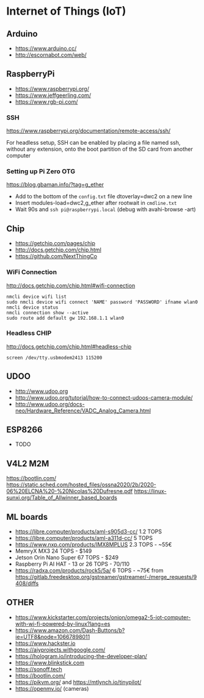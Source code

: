 # Internet of Things (IoT)

## Arduino

 * https://www.arduino.cc/
 * http://escornabot.com/web/


## RaspberryPi

 * https://www.raspberrypi.org/
 * https://www.jeffgeerling.com/
 * https://www.rgb-pi.com/

### SSH

https://www.raspberrypi.org/documentation/remote-access/ssh/

For headless setup, SSH can be enabled by placing a file named ssh, without any extension, onto the boot partition of the SD card from another computer

### Setting up Pi Zero OTG

https://blog.gbaman.info/?tag=g_ether

 - Add to the bottom of the `config.txt` file dtoverlay=dwc2 on a new line
 - Insert modules-load=dwc2,g_ether after rootwait in `cmdline.txt`
 - Wait 90s and `ssh pi@raspberrypi.local` (debug with avahi-browse -art)

## Chip

 * https://getchip.com/pages/chip
 * http://docs.getchip.com/chip.html
 * https://github.com/NextThingCo

### WiFi Connection

http://docs.getchip.com/chip.html#wifi-connection

```
nmcli device wifi list
sudo nmcli device wifi connect 'NAME' password 'PASSWORD' ifname wlan0
nmcli device status
nmcli connection show --active
sudo route add default gw 192.168.1.1 wlan0
```

### Headless CHIP

http://docs.getchip.com/chip.html#headless-chip

```
screen /dev/tty.usbmodem2413 115200
```


## UDOO

 * http://www.udoo.org
 * http://www.udoo.org/tutorial/how-to-connect-udoos-camera-module/
 * http://www.udoo.org/docs-neo/Hardware_Reference/VADC_Analog_Camera.html

## ESP8266

 * TODO

## V4L2 M2M

https://bootlin.com/
https://static.sched.com/hosted_files/ossna2020/2b/2020-06%20ELCNA%20-%20Nicolas%20Dufresne.pdf
https://linux-sunxi.org/Table_of_Allwinner_based_boards


## ML boards

* https://libre.computer/products/aml-s905d3-cc/ 1.2 TOPS
* https://libre.computer/products/aml-a311d-cc/  5 TOPS
* https://www.nxp.com/products/IMX8MPLUS         2.3 TOPS      - ~55€
* MemryX MX3                                     24 TOPS       - $149
* Jetson Orin Nano Super                         67 TOPS       - $249
* Raspberry Pi AI HAT -                          13 or 26 TOPS - $70/$110
* https://radxa.com/products/rock5/5a/           6 TOPS        - ~75€                                 from  https://gitlab.freedesktop.org/gstreamer/gstreamer/-/merge_requests/9408/diffs

## OTHER

 * https://www.kickstarter.com/projects/onion/omega2-5-iot-computer-with-wi-fi-powered-by-linux?lang=es
 * https://www.amazon.com/Dash-Buttons/b?ie=UTF8&node=10667898011
 * https://www.hackster.io
 * https://aiyprojects.withgoogle.com/
 * https://hologram.io/introducing-the-developer-plan/
 * https://www.blinkstick.com
 * https://sonoff.tech
 * https://bootlin.com/
 * https://pikvm.org/ and https://mtlynch.io/tinypilot/
 * https://openmv.io/ (cameras)
